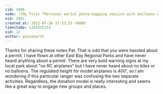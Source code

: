 ```yaml
---
cid: 1086
node: ![My first “Personal aerial photo-mapping session with balloons or kites,” a fundraising auction item, was successful](../notes/patcoyle/7-26-2012/my-first-personal-aerial-photo-mapping-session-balloons-or-kites-fundraisin)
nid: 2961
created_at: 2012-07-26 17:53:33 +0000
timestamp: 1343325213
uid: 12
author: gonzoearth
---
```


Thanks for sharing these notes Pat. That is odd that you were hassled about a permit. I have flown at other East Bay Regional Parks and have never heard anything about a permit. There are very bold warning signs at my local park about "no RC airplanes" but I have never heard about no kites or no balloons. The regulated height for model airplanes is 400', so I am wondering if this particular ranger was confusing the two separate activities.
Regardless, the donation model is really interesting and seems like a great way to engage new groups and places. 